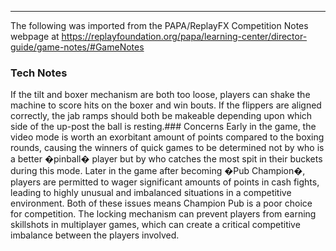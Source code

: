 ***
The following was imported from the PAPA/ReplayFX Competition Notes webpage at https://replayfoundation.org/papa/learning-center/director-guide/game-notes/#GameNotes
### Tech Notes
            
If the tilt and boxer mechanism are both too loose, players can shake the machine to score hits on the boxer and win bouts. If the flippers are aligned correctly, the jab ramps should both be makeable depending upon which side of the up-post the ball is resting.### Concerns
Early in the game, the video mode is worth an exorbitant amount of points compared to the boxing rounds, causing the winners of quick games to be determined not by who is a better �pinball� player but by who catches the most spit in their buckets during this mode. Later in the game after becoming �Pub Champion�, players are permitted to wager significant amounts of points in cash fights, leading to highly unusual and imbalanced situations in a competitive environment. Both of these issues means Champion Pub is a poor choice for competition. The locking mechanism can prevent players from earning skillshots in multiplayer games, which can create a critical competitive imbalance between the players involved.
